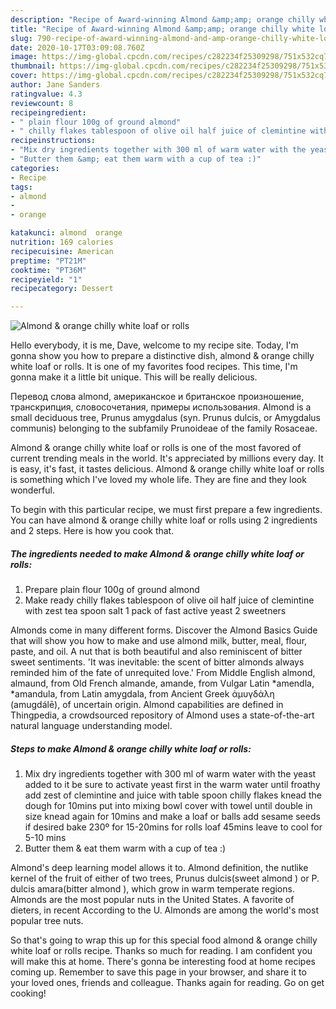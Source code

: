 ```yaml
---
description: "Recipe of Award-winning Almond &amp;amp; orange chilly white loaf or rolls"
title: "Recipe of Award-winning Almond &amp;amp; orange chilly white loaf or rolls"
slug: 790-recipe-of-award-winning-almond-and-amp-orange-chilly-white-loaf-or-rolls
date: 2020-10-17T03:09:08.760Z
image: https://img-global.cpcdn.com/recipes/c282234f25309298/751x532cq70/almond-orange-chilly-white-loaf-or-rolls-recipe-main-photo.jpg
thumbnail: https://img-global.cpcdn.com/recipes/c282234f25309298/751x532cq70/almond-orange-chilly-white-loaf-or-rolls-recipe-main-photo.jpg
cover: https://img-global.cpcdn.com/recipes/c282234f25309298/751x532cq70/almond-orange-chilly-white-loaf-or-rolls-recipe-main-photo.jpg
author: Jane Sanders
ratingvalue: 4.3
reviewcount: 8
recipeingredient:
- " plain flour 100g of ground almond"
- " chilly flakes tablespoon of olive oil half juice of clemintine with zest tea spoon salt 1 pack of fast active yeast 2 sweetners"
recipeinstructions:
- "Mix dry ingredients together with 300 ml of warm water with the yeast added to it be sure to activate yeast first in the warm water until froathy add zest of clemintine and juice with table spoon chilly flakes knead the dough for 10mins put into mixing bowl cover with towel until double in size knead again for 10mins and make a loaf or balls add sesame seeds if desired bake 230º for 15-20mins for rolls loaf 45mins leave to cool for 5-10 mins"
- "Butter them &amp; eat them warm with a cup of tea :)"
categories:
- Recipe
tags:
- almond
- 
- orange

katakunci: almond  orange 
nutrition: 169 calories
recipecuisine: American
preptime: "PT21M"
cooktime: "PT36M"
recipeyield: "1"
recipecategory: Dessert

---
```



![Almond &amp; orange chilly white loaf or rolls](https://img-global.cpcdn.com/recipes/c282234f25309298/751x532cq70/almond-orange-chilly-white-loaf-or-rolls-recipe-main-photo.jpg)

Hello everybody, it is me, Dave, welcome to my recipe site. Today, I'm gonna show you how to prepare a distinctive dish, almond &amp; orange chilly white loaf or rolls. It is one of my favorites food recipes. This time, I'm gonna make it a little bit unique. This will be really delicious.

Перевод слова almond, американское и британское произношение, транскрипция, словосочетания, примеры использования. Almond is a small deciduous tree, Prunus amygdalus (syn. Prunus dulcis, or Amygdalus communis) belonging to the subfamily Prunoideae of the family Rosaceae.

Almond &amp; orange chilly white loaf or rolls is one of the most favored of current trending meals in the world. It's appreciated by millions every day. It is easy, it's fast, it tastes delicious. Almond &amp; orange chilly white loaf or rolls is something which I've loved my whole life. They are fine and they look wonderful.


To begin with this particular recipe, we must first prepare a few ingredients. You can have almond &amp; orange chilly white loaf or rolls using 2 ingredients and 2 steps. Here is how you cook that.

<!--inarticleads1-->

##### The ingredients needed to make Almond &amp; orange chilly white loaf or rolls:

1. Prepare  plain flour 100g of ground almond
1. Make ready  chilly flakes tablespoon of olive oil half juice of clemintine with zest tea spoon salt 1 pack of fast active yeast 2 sweetners


Almonds come in many different forms. Discover the Almond Basics Guide that will show you how to make and use almond milk, butter, meal, flour, paste, and oil. A nut that is both beautiful and also reminiscent of bitter sweet sentiments. &#39;It was inevitable: the scent of bitter almonds always reminded him of the fate of unrequited love.&#39; From Middle English almond, almaund, from Old French almande, amande, from Vulgar Latin *amendla, *amandula, from Latin amygdala, from Ancient Greek ἀμυγδάλη (amugdálē), of uncertain origin. Almond capabilities are defined in Thingpedia, a crowdsourced repository of Almond uses a state-of-the-art natural language understanding model. 

<!--inarticleads2-->

##### Steps to make Almond &amp; orange chilly white loaf or rolls:

1. Mix dry ingredients together with 300 ml of warm water with the yeast added to it be sure to activate yeast first in the warm water until froathy add zest of clemintine and juice with table spoon chilly flakes knead the dough for 10mins put into mixing bowl cover with towel until double in size knead again for 10mins and make a loaf or balls add sesame seeds if desired bake 230º for 15-20mins for rolls loaf 45mins leave to cool for 5-10 mins
1. Butter them &amp; eat them warm with a cup of tea :)


Almond&#39;s deep learning model allows it to. Almond definition, the nutlike kernel of the fruit of either of two trees, Prunus dulcis(sweet almond ) or P. dulcis amara(bitter almond ), which grow in warm temperate regions. Almonds are the most popular nuts in the United States. A favorite of dieters, in recent According to the U. Almonds are among the world&#39;s most popular tree nuts. 

So that's going to wrap this up for this special food almond &amp; orange chilly white loaf or rolls recipe. Thanks so much for reading. I am confident you will make this at home. There's gonna be interesting food at home recipes coming up. Remember to save this page in your browser, and share it to your loved ones, friends and colleague. Thanks again for reading. Go on get cooking!
